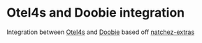 # Otel4s and Doobie integration

Integration between [Otel4s](https://github.com/typelevel/otel4s) and [Doobie](https://github.com/tpolecat/doobie) based
off [natchez-extras](https://github.com/ovotech/natchez-extras/tree/master/natchez-extras-doobie/src/main/scala/com/ovoenergy/natchez/extras/doobie)
